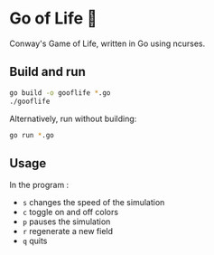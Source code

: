 # Go of Life 🦠
Conway's Game of Life, written in Go using ncurses.

## Build and run
```sh
go build -o gooflife *.go
./gooflife
```
Alternatively, run without building:
```sh
go run *.go
```

## Usage
In the program :
- `s` changes the speed of the simulation
- `c` toggle on and off colors
- `p` pauses the simulation
- `r` regenerate a new field
- `q` quits
